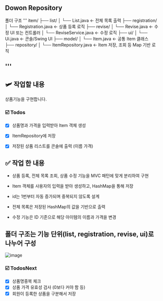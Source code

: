 ## Dowon Repository

폴더 구조
'''
item/
├── list/
│   └── List.java             ← 전체 목록 출력
├── registration/
│   └── Registration.java     ← 상품 등록 로직
├── revise/
│   └── Revise.java           ← 수정 UI 또는 컨트롤러
│   └── ReviseService.java    ← 수정 로직
├── ui/
│   └── Ui.java               ← 콘솔/Swing UI
├── model/
│   └── Item.java             ← 공통 Item 클래스
├── repository/
│   └── ItemRepository.java   ← Item 저장, 조회 등 Map 기반 로직

'''
---
## 🛩️ 작업할 내용
상품기능을 구현합니다.

### ☑️ Todos
- [x] 상품명과 가격을 입력받아 Item 객체 생성
 - [x] ItemRepository에 저장
- [x] 저장된 상품 리스트를 콘솔에 출력
   (이름 가격)

  
[//]: # (상품 정보 수정 )

[//]: # (삭제가능 )

## ✅ 작업 한 내용
- 상품 등록, 전체 목록 조회, 상품 수정 기능을 MVC 패턴에 맞게 분리하여 구현

- Item 객체를 사용자의 입력을 받아 생성하고, HashMap을 통해 저장

- id는 1번부터 자동 증가되며 중복되지 않도록 설계

- 전체 목록은 저장된 HashMap의 값을 기반으로 출력

- 수정 기능은 ID 기준으로 해당 아이템의 이름과 가격을 변경

폴더 구조는 기능 단위(list, registration, revise, ui)로 나누어 구성
- 

![image]()

### ☑️ TodosNext
- [x] 상품명중복 체크
 - [x] 상품 가격 유효성 검사 (0보다 커야 함 등)
- [x] 회원이 등록한 상품을 구분해서 저장
